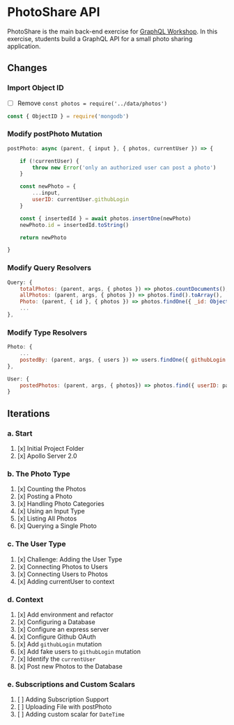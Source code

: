 PhotoShare API
===============
PhotoShare is the main back-end exercise for [GraphQL Workshop](https://www.graphqlworkshop.com). In this exercise, students build a GraphQL API for a small photo sharing application.

Changes
---------------

### Import Object ID

* [ ] Remove `const photos = require('../data/photos')`

```javascript
const { ObjectID } = require('mongodb')
```

### Modify postPhoto Mutation

```javascript
postPhoto: async (parent, { input }, { photos, currentUser }) => {

    if (!currentUser) {
        throw new Error('only an authorized user can post a photo')
    }

    const newPhoto = {
        ...input,
        userID: currentUser.githubLogin
    }

    const { insertedId } = await photos.insertOne(newPhoto)
    newPhoto.id = insertedId.toString()

    return newPhoto

}
```

### Modify Query Resolvers

```javascript
Query: {        
    totalPhotos: (parent, args, { photos }) => photos.countDocuments(),
    allPhotos: (parent, args, { photos }) => photos.find().toArray(),
    Photo: (parent, { id }, { photos }) => photos.findOne({ _id: ObjectID(id) }),
    ...
},
```

### Modify Type Resolvers

```javascript
Photo: {
    ...
    postedBy: (parent, args, { users }) => users.findOne({ githubLogin: parent.userID })
},

User: {
    postedPhotos: (parent, args, { photos}) => photos.find({ userID: parent.githubLogin }).toArray()
}
```

Iterations
---------------

### a. Start

1. [x] Initial Project Folder
2. [x] Apollo Server 2.0

### b. The Photo Type

1. [x] Counting the Photos 
2. [x] Posting a Photo 
3. [x] Handling Photo Categories 
4. [x] Using an Input Type 
5. [x] Listing All Photos 
6. [x] Querying a Single Photo 

### c. The User Type

1. [x] Challenge: Adding the User Type
2. [x] Connecting Photos to Users
3. [x] Connecting Users to Photos
4. [x] Adding currentUser to context

### d. Context

1. [x] Add environment and refactor
2. [x] Configuring a Database
3. [x] Configure an express server
4. [x] Configure Github OAuth
5. [x] Add `githubLogin` mutation
6. [x] Add fake users to `githubLogin` mutation
7. [x] Identify the `currentUser`
8. [x] Post new Photos to the Database

### e. Subscriptions and Custom Scalars

1. [ ] Adding Subscription Support 
2. [ ] Uploading File with postPhoto 
3. [ ] Adding custom scalar for `DateTime`
